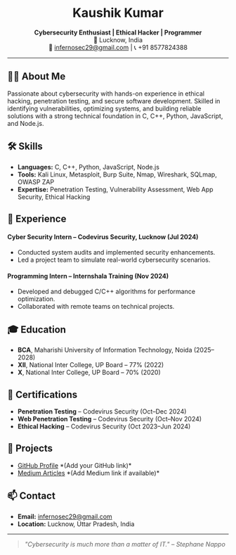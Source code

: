 <h1 align="center">Kaushik Kumar</h1>

<p align="center">
  <strong>Cybersecurity Enthusiast | Ethical Hacker | Programmer</strong><br>
  📍 Lucknow, India <br>
  📧 <a href="mailto:infernosec29@gmail.com">infernosec29@gmail.com</a> | 📞 +91 8577824388
</p>

<hr>

<h2>🧑‍💻 About Me</h2>
<p>
  Passionate about cybersecurity with hands-on experience in ethical hacking, penetration testing, and secure software development.
  Skilled in identifying vulnerabilities, optimizing systems, and building reliable solutions with a strong technical foundation in C, C++, Python, JavaScript, and Node.js.
</p>

<h2>🛠 Skills</h2>
<ul>
  <li><strong>Languages:</strong> C, C++, Python, JavaScript, Node.js</li>
  <li><strong>Tools:</strong> Kali Linux, Metasploit, Burp Suite, Nmap, Wireshark, SQLmap, OWASP ZAP</li>
  <li><strong>Expertise:</strong> Penetration Testing, Vulnerability Assessment, Web App Security, Ethical Hacking</li>
</ul>

<h2>💼 Experience</h2>

<h4>Cyber Security Intern – Codevirus Security, Lucknow (Jul 2024)</h4>
<ul>
  <li>Conducted system audits and implemented security enhancements.</li>
  <li>Led a project team to simulate real-world cybersecurity scenarios.</li>
</ul>

<h4>Programming Intern – Internshala Training (Nov 2024)</h4>
<ul>
  <li>Developed and debugged C/C++ algorithms for performance optimization.</li>
  <li>Collaborated with remote teams on technical projects.</li>
</ul>

<h2>🎓 Education</h2>
<ul>
  <li><strong>BCA</strong>, Maharishi University of Information Technology, Noida (2025–2028)</li>
  <li><strong>XII</strong>, National Inter College, UP Board – 77% (2022)</li>
  <li><strong>X</strong>, National Inter College, UP Board – 70% (2020)</li>
</ul>

<h2>📜 Certifications</h2>
<ul>
  <li><strong>Penetration Testing</strong> – Codevirus Security (Oct–Dec 2024)</li>
  <li><strong>Web Penetration Testing</strong> – Codevirus Security (Oct–Nov 2024)</li>
  <li><strong>Ethical Hacking</strong> – Codevirus Security (Oct 2023–Jun 2024)</li>
</ul>

<h2>📁 Projects</h2>
<ul>
  <li><a href="https://github.com/vulvvm-t9m">GitHub Profile</a> *(Add your GitHub link)*</li>
  <li><a href="https://medium.com/@inferno10x1">Medium Articles</a> *(Add Medium link if available)*</li>
</ul>

<h2>📫 Contact</h2>
<ul>
  <li><strong>Email:</strong> <a href="mailto:infernosec29@gmail.com">infernosec29@gmail.com</a></li>
  <li><strong>Location:</strong> Lucknow, Uttar Pradesh, India</li>
</ul>

<hr>

<blockquote><em>"Cybersecurity is much more than a matter of IT." – Stephane Nappo</em></blockquote>
